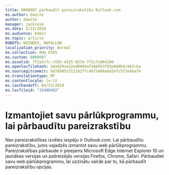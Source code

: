 ```yaml
---
title: 8000007 pārbaudīt pareizrakstību Outlook.com
ms.author: daeite
author: daeite
manager: jackiesm
ms.date: 2/23/2018
ms.audience: Admin
ms.topic: article
ROBOTS: NOINDEX, NOFOLLOW
localization_priority: Normal
ms.collection: Adm_O365
ms.custom: 8000007
ms.assetid: 7f2a5cfc-c555-4325-927e-7f3c7c884200
ms.openlocfilehash: 3da029ce22ed0484af38d953f83eb89bdc96fcba
ms.sourcegitcommit: 9d78905c512192ffc4675468abd2efc5f2e4baf4
ms.translationtype: MT
ms.contentlocale: lv-LV
ms.lasthandoff: 04/23/2019
ms.locfileid: "32408402"
---
```

# <a name="use-your-browser-to-check-spelling"></a>Izmantojiet savu pārlūkprogrammu, lai pārbaudītu pareizrakstību

Nav pareizrakstības izvēles iespēju ir Outlook.com. Lai pārbaudītu pareizrakstību, jums vajadzēs izmantot savu web pārlūkprogrammu. Pareizrakstības pārbaude ir pieejams Microsoft Edge Internet Explorer 10 un jaunākas versijas un pašreizējās versijas Firefox, Chrome, Safari. Pārbaudiet savu web pārlūkprogrammu, lai uzzinātu vairāk par to, kā pārbaudīt pareizrakstību opcijas.
  

